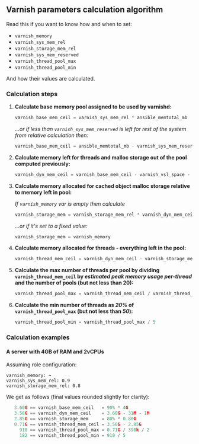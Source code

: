 ## Varnish parameters calculation algorithm

Read this if you want to know how and when to set:
- `varnish_memory`
- `varnish_sys_mem_rel`
- `varnish_storage_mem_rel`
- `varnish_sys_mem_reserved`
- `varnish_thread_pool_max`
- `varnish_thread_pool_min`

And how their values are calculated.

### Calculation steps

1) **Calculate base memory pool assigned to be used by varnishd:**

   ```js
   varnish_base_mem_ceil = varnish_sys_mem_rel * ansible_memtotal_mb
   ```

   _...or if less than `varnish_sys_mem_reserved` is left for rest of the system from relative calculation then:_

   ```js
   varnish_base_mem_ceil = ansible_memtotal_mb - varnish_sys_mem_reserved
   ```

2) **Calculate memory left for threads and malloc storage out of the pool computed previously:**

   ```js
   varnish_dyn_mem_ceil = varnish_base_mem_ceil - varnish_vsl_space - varnish_vsm_space
   ```

3) **Calculate memory allocated for cached object malloc storage relative to memory left in pool:**

   _If `varnish_memory` var is empty then calculate_

   ```js
   varnish_storage_mem = varnish_storage_mem_rel * varnish_dyn_mem_ceil
   ```
   _...or if it's set to a fixed value:_

   ```js
   varnish_storage_mem = varnish_memory
   ```

4) **Calculate memory allocated for threads - everything left in the pool:**

    ```js
    varnish_thread_mem_ceil = varnish_dyn_mem_ceil - varnish_storage_mem
    ```

5) **Calculate the max number of threads per pool by dividing `varnish_thread_mem_ceil`
   by _estimated peak memory usage per-thread_ and the number of pools (but not less than 20):**

   ```js
   varnish_thread_pool_max = varnish_thread_mem_ceil / varnish_thread_mem_est / varnish_thread_pools
   ```

6) **Calculate the min number of threads as _20%_ of `varnish_thread_pool_max` (but not less
   than _50_):**

   ```js
   varnish_thread_pool_min = varnish_thread_pool_max / 5
   ```

### Calculation examples

#### A server with 4GB of RAM and 2vCPUs

Assuming role configuration:

```
varnish_memory: ~
varnish_sys_mem_rel: 0.9
varnish_storage_mem_rel: 0.8
```

We get as follows (final values rounded slightly for clarity):

```py
   3.60G == varnish_base_mem_ceil   = 90% * 4G
   3.56G == varnish_dyn_mem_ceil    = 3.60G - 31M - 1M
   2.85G == varnish_storage_mem     = 80% * 0.80G
   0.71G == varnish_thread_mem_ceil = 3.56G - 2.85G
     910 == varnish_thread_pool_max = 0.71G / 390k / 2
     182 == varnish_thread_pool_min = 910 / 5
```


